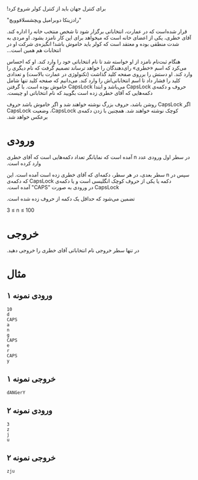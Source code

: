 ‫برای کنترل جهان باید از کنترل کولر شروع کرد!

‫"رادزینکا دوبرامیل ویچشسلافوویچ"

‫قرار شده‌است که در عمارت، انتخاباتی برگزار شود تا شخص  منتخب خانه را اداره کند. آقای خطری، یکی از اعضای خانه است که میخواهد  برای این کار نامزد بشود. او مردی به شدت منطقی بوده و معتقد است که کولر  باید خاموش باشد! انگیزه‌ی شرکت او در انتخابات هم همین است...

‫هنگام ثبت‌نام نامزد از او خواسته شد تا نام انتخاباتی خود  را وارد کند. او که احساس می‌کرد که اسم «خطری» رای‌دهندگان را خواهد  ترساند تصمیم گرفت که نام دیگری را وارد کند. او دستش را برروی صفحه کلید  گذاشت (تکنولوژی در عمارت بالاست) و تعدادی کلید را فشار داد تا اسم  انتخاباتی‌اش را وارد کند. می‌دانیم که صفحه کلید تنها شامل حروف و دکمه‌ی  CapsLock می‌باشد و ابتدا CapsLock خاموش بوده است. با گرفتن دکمه‌هایی که  آقای خطری زده است بگویید که نام انتخاباتی او چیست.

‫اگر CapsLock روشن باشد، حروف بزرگ نوشته خواهند شد و اگر خاموش باشد حروف کوچک نوشته خواهند شد. همچنین با زدن دکمه‌ی CapsLock، وضعیت CapsLock برعکس خواهد شد.

# ورودی

‫در سطر اول ورودی عدد n آمده‌ است که نمایانگر تعداد دکمه‌هایی است که آقای خطری وارد کرده است.

‫سپس در n  سطر بعدی، در هر سطر، دکمه‌ای که آقای خطری زده است آمده است. این دکمه یا  یکی از حروف کوچک انگلیسی است و یا دکمه‌ی CapsLock که دکمه‌ی CapsLock در  ورودی به صورت "CAPS" آمده است.

‫تضمین می‌شود که حداقل یک دکمه از حروف زده شده است.

3 ≤ n ≤ 100

# خروجی

‫در تنها سطر خروجی نام انتخاباتی آقای خطری را خروجی دهید.

# مثال

## ورودی نمونه ۱

```
10
d
CAPS
a
n
g
CAPS
e
r
CAPS
y
```

## خروجی نمونه ۱

```
dANGerY
```

## ورودی نمونه ۲

```
3
z
j
u
```

## خروجی نمونه ۲

```
zju
```